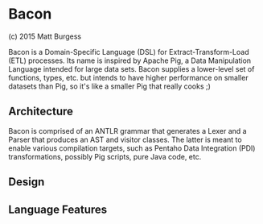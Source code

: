 # Bacon

(c) 2015 Matt Burgess

Bacon is a Domain-Specific Language (DSL) for Extract-Transform-Load (ETL) processes. Its name is inspired by Apache Pig, a Data Manipulation Language intended for large data sets. Bacon supplies a lower-level set of functions, types, etc. but intends to have higher performance on smaller datasets than Pig, so it's like a smaller Pig that really cooks ;)

Architecture
------------
Bacon is comprised of an ANTLR grammar that generates a Lexer and a Parser that produces an AST and visitor classes. The latter is meant to enable various compilation targets, such as Pentaho Data Integration (PDI) transformations, possibly Pig scripts, pure Java code, etc.

Design
------

Language Features
-----------------

